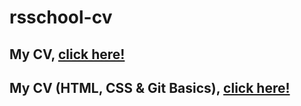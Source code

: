 # rsschool-cv
## My CV, [click here!](https://VeronikaNemirova.github.io/rsschool-cv/cv)
## My CV (HTML, CSS & Git Basics), [click here!](https://VeronikaNemirova.github.io/rsschool-cv)



